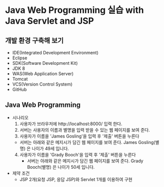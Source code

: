 
# Java Web Programming 실습 with Java Servlet and JSP
## 개발 환경 구축해 보기
- IDE(Integrated Development Environment)
 - Eclipse
- SDK(Software Development Kit)
 - JDK 8
- WAS(Web Application Server)
 - Tomcat
- VCS(Version Control System)
 - GitHub

## Java Web Programming
- 시나리오 
   1. 사용자가 브라우저에 http://localhost:8000/ 입력 한다.
   2. 서버는 사용자의 이름과 별명을 입력 받을 수 있는 웹 페이지를 보여 준다.
   3. 사용자가 이름을 'James Gosling'을 입력 후 '제출' 버튼을 누른다
     - 서버는 아래와 같은 메지시가 담긴 웹 페이지를 보여 준다.
   		James Gosling(별명) 은 나이가 49세 입니다.
   4. 사용자가 이름을 'Grady Booch'을 입력 후 '제출' 버튼을 누른다
      - 서버는 아래와 같은 메지시가 담긴 웹 페이지를 보여 준다.
   		Grady Booch(별명) 은 나이가 50세 입니다.
- 제약 조건
   - JSP 2개(요청 JSP, 응답 JSP)와 Servlet 1개를 이용하여 구현
